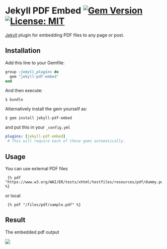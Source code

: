 # Jekyll PDF Embed [![Gem Version](https://badge.fury.io/rb/jekyll-pdf-embed.svg)](https://badge.fury.io/rb/jekyll-pdf-embed) [![License: MIT](https://img.shields.io/badge/License-MIT-yellow.svg)](https://opensource.org/licenses/MIT)

[Jekyll](https://jekyllrb.com/) plugin for embedding PDF files to any page or post.

## Installation

Add this line to your Gemfile:

```ruby
group :jekyll_plugins do
  gem "jekyll-pdf-embed"
end
```

And then execute:

    $ bundle

Alternatively install the gem yourself as:

    $ gem install jekyll-pdf-embed

and put this in your ``_config.yml`` 

```yaml
plugins: [jekyll-pdf-embed]
 # This will require each of these gems automatically.
```

## Usage

You can use external PDF files
```
 {% pdf "https://www.w3.org/WAI/ER/tests/xhtml/testfiles/resources/pdf/dummy.pdf" %}
```

or local
```
 {% pdf "/files/pdf/sample.pdf" %}
```

## Result

The embedded pdf output

![](https://i.imgur.com/TpTQehM.png)
